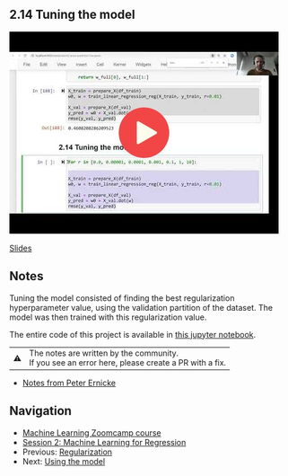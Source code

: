 
## 2.14 Tuning the model

<a href="https://www.youtube.com/watch?v=lW-YVxPgzQw&list=PL3MmuxUbc_hIhxl5Ji8t4O6lPAOpHaCLR&index=25"><img src="images/thumbnail-2-14.jpg"></a>

[Slides](https://www.slideshare.net/AlexeyGrigorev/ml-zoomcamp-2-slides)


## Notes

Tuning the model consisted of finding the best regularization hyperparameter value, using the validation partition of the dataset. The model was then trained with this regularization value. 

The entire code of this project is available in [this jupyter notebook](https://github.com/alexeygrigorev/mlbookcamp-code/blob/master/chapter-02-car-price/02-carprice.ipynb). 

<table>
   <tr>
      <td>⚠️</td>
      <td>
         The notes are written by the community. <br>
         If you see an error here, please create a PR with a fix.
      </td>
   </tr>
</table>

* [Notes from Peter Ernicke](https://knowmledge.com/2023/09/24/ml-zoomcamp-2023-machine-learning-for-regression-part-12/)

## Navigation

* [Machine Learning Zoomcamp course](../)
* [Session 2: Machine Learning for Regression](./)
* Previous: [Regularization](13-regularization.md)
* Next: [Using the model](15-using-model.md)
